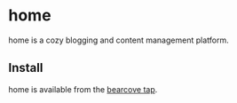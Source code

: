 # home

home is a cozy blogging and content management platform.

## Install

home is available from the [bearcove tap](https://github.com/bearcove/tap).
